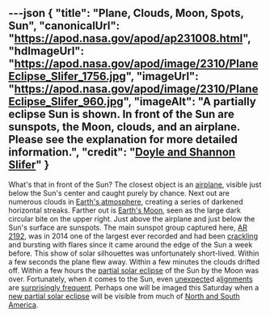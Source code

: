 ---json
{
  "title": "Plane, Clouds, Moon, Spots, Sun",
  "canonicalUrl": "https://apod.nasa.gov/apod/ap231008.html",
  "hdImageUrl": "https://apod.nasa.gov/apod/image/2310/PlaneEclipse_Slifer_1756.jpg",
  "imageUrl": "https://apod.nasa.gov/apod/image/2310/PlaneEclipse_Slifer_960.jpg",
  "imageAlt": "A partially eclipse Sun is shown. In front of the Sun are sunspots, the Moon, clouds, and an airplane. Please see the explanation for more detailed information.",
  "credit": "[Doyle and Shannon Slifer](mailto:%20doyle%20.dot.%20slifer%20@at@%20gmail%20.dot.%20com)"
}
---

What's that in front of the Sun? The closest object is an [airplane](https://en.wikipedia.org/wiki/Early_flying_machines), visible just below the Sun's center and caught purely by chance. Next out are numerous clouds in [Earth's atmosphere](https://climate.nasa.gov/news/2919/earths-atmosphere-a-multi-layered-cake/), creating a series of darkened horizontal streaks. Farther out is [Earth's Moon](https://science.nasa.gov/moon/), seen as the large dark circular bite on the upper right. Just above the airplane and just below the Sun's surface are sunspots. The main sunspot group captured here, [AR 2192](https://apod.nasa.gov/apod/ap141025.html), was in 2014 one of the largest ever recorded and had been [crackling](https://apod.nasa.gov/apod/ap141022.html) and bursting with flares since it came around the edge of the Sun a week before. This show of solar silhouettes was unfortunately short-lived. Within a few seconds the plane flew away. Within a few minutes the clouds drifted off. Within a few hours the [partial solar eclipse](http://en.wikipedia.org/wiki/Solar_eclipse_of_October_23,_2014) of the Sun by the Moon was over. Fortunately, when it comes to the Sun, even [unexpecte](https://live.staticflickr.com/1893/42812115870_c01b15d20b_b.jpg)d a[lignments](https://apod.nasa.gov/apod/ap110115.html) are [surprisingly frequent](https://apod.nasa.gov/apod/ap130513.html). Perhaps one will be imaged this Saturday when a [new partial solar eclipse](https://science.nasa.gov/eclipses/future-eclipses/eclipse-2023/where-when/) will be visible from much of [North and South America](https://en.wikipedia.org/wiki/Americas#/media/File:Americas_(orthographic_projection).svg).
